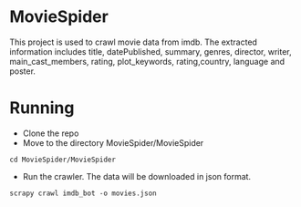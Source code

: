 # MovieSpider
This project is used to crawl movie data from imdb. The extracted information includes title, datePublished, summary, genres, director, writer, main_cast_members, rating, plot_keywords, rating,country, language and poster.

# Running
* Clone the repo
* Move to the directory MovieSpider/MovieSpider
```
cd MovieSpider/MovieSpider
```
* Run the crawler. The data will be downloaded in json format.
```
scrapy crawl imdb_bot -o movies.json
```
        
        
        
        
        
        
